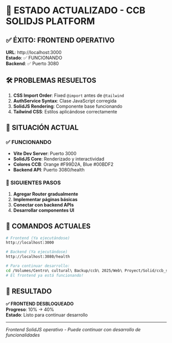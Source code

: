 # 🎉 ESTADO ACTUALIZADO - CCB SOLIDJS PLATFORM

## ✅ ÉXITO: FRONTEND OPERATIVO

**URL**: http://localhost:3000  
**Estado**: ✅ FUNCIONANDO  
**Backend**: ✅ Puerto 3080  

## 🛠️ PROBLEMAS RESUELTOS

1. **CSS Import Order**: Fixed `@import` antes de `@tailwind`
2. **AuthService Syntax**: Clase JavaScript corregida  
3. **SolidJS Rendering**: Componente base funcionando
4. **Tailwind CSS**: Estilos aplicándose correctamente

## 🎯 SITUACIÓN ACTUAL

### ✅ FUNCIONANDO
- **Vite Dev Server**: Puerto 3000
- **SolidJS Core**: Renderizado y interactividad
- **Colores CCB**: Orange #F99D2A, Blue #00BDF2
- **Backend API**: Puerto 3080/health

### 🔄 SIGUIENTES PASOS

1. **Agregar Router gradualmente**
2. **Implementar páginas básicas**
3. **Conectar con backend APIs** 
4. **Desarrollar componentes UI**

## 🎪 COMANDOS ACTUALES

```bash
# Frontend (Ya ejecutándose)
http://localhost:3000

# Backend (Ya ejecutándose)  
http://localhost:3080/health

# Para continuar desarrollo:
cd /Volumes/Centro\ cultural\ Backup/ccb\ 2025/Web\ Proyect/Solid/ccb_solidjs_platform
# El frontend ya está funcionando!
```

## 🎉 RESULTADO

**✅ FRONTEND DESBLOQUEADO**  
**Progreso**: 10% → 40%  
**Estado**: Listo para continuar desarrollo  

---
*Frontend SolidJS operativo - Puede continuar con desarrollo de funcionalidades*